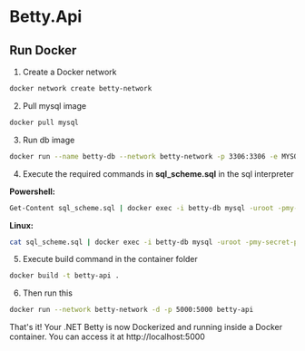 # Betty.Api

## Run Docker


1. Create a Docker network
```Bash
docker network create betty-network
```
2. Pull mysql image
```Bash
docker pull mysql
```

3. Run db image
```Bash
docker run --name betty-db --network betty-network -p 3306:3306 -e MYSQL_ROOT_PASSWORD=my-secret-pw -d mysql
```

4. Execute the required commands in **sql_scheme.sql** in the sql interpreter

**Powershell:**
```Bash	
Get-Content sql_scheme.sql | docker exec -i betty-db mysql -uroot -pmy-secret-pw
```
**Linux:**
```Bash	
cat sql_scheme.sql | docker exec -i betty-db mysql -uroot -pmy-secret-pw
```

5. Execute build command in the container folder
```Bash
docker build -t betty-api .
```
6. Then run this
```Bash
docker run --network betty-network -d -p 5000:5000 betty-api
```

That's it! Your .NET Betty is now Dockerized and running inside a Docker container. You can access it at http://localhost:5000